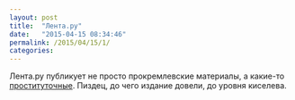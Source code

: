 ```yaml
---
layout: post
title:  "Лента.ру"
date:   "2015-04-15 08:34:46"
permalink: /2015/04/15/1/
categories:
---
```


Лента.ру публикует не просто прокремлевские материалы, а какие-то
[проституточные](http://lenta.ru/photo/2015/04/15/ato/#0). Пиздец, до
чего издание довели, до уровня киселева.
